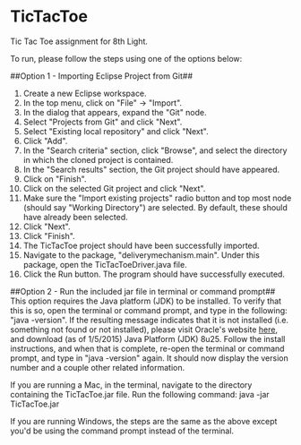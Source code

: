 TicTacToe
=========

Tic Tac Toe assignment for 8th Light.

To run, please follow the steps using one of the options below:

##Option 1 - Importing Eclipse Project from Git##
1. Create a new Eclipse workspace.
2. In the top menu, click on "File" -> "Import".
3. In the dialog that appears, expand the "Git" node.
4. Select "Projects from Git" and click "Next".
5. Select "Existing local repository" and click "Next".
6. Click "Add".
7. In the "Search criteria" section, click "Browse", and select the directory in which the cloned project is contained.
8. In the "Search results" section, the Git project should have appeared.
9. Click on "Finish".
10. Click on the selected Git project and click "Next".
11. Make sure the "Import existing projects" radio button and top most node (should say "Working Directory") are selected.  By default, these should have already been selected.
12. Click "Next".
13. Click "Finish".
14. The TicTacToe project should have been successfully imported.
15. Navigate to the package, "deliverymechanism.main".  Under this package, open the TicTacToeDriver.java file.
16. Click the Run button.  The program should have successfully executed.

##Option 2 - Run the included jar file in terminal or command prompt##
This option requires the Java platform (JDK) to be installed.  To verify that this is so, open the terminal or command prompt, and type in the following: "java -version".  If the resulting message indicates that it is not installed (i.e. something not found or not installed), please visit Oracle's website [here](http://www.oracle.com/technetwork/java/javase/downloads/index.html), and download (as of 1/5/2015) Java Platform (JDK) 8u25.  Follow the install instructions, and when that is complete, re-open the terminal or command prompt, and type in "java -version" again.  It should now display the version number and a couple other related information.

If you are running a Mac, in the terminal, navigate to the directory containing the TicTacToe.jar file.
Run the following command: java -jar TicTacToe.jar

If you are running Windows, the steps are the same as the above except you'd be using the command prompt instead of the terminal.
